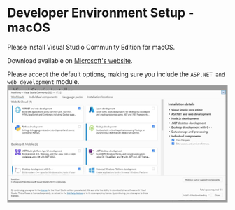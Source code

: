 # Developer Environment Setup - macOS

Please install Visual Studio Community Edition for macOS.

Download available on [Microsoft's website](https://visualstudio.microsoft.com/downloads/).

Please accept the default options, making sure you include the `ASP.NET and web development` module.
![](./images/dot_net_essentials.JPG)
